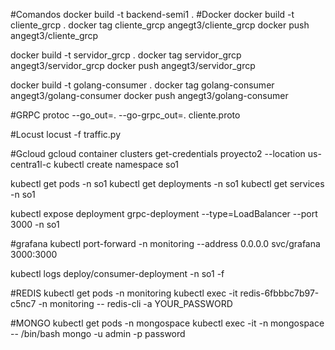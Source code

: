 #Comandos
docker build -t backend-semi1 .
#Docker
docker build -t cliente_grcp .
docker tag cliente_grcp angegt3/cliente_grcp
docker push angegt3/cliente_grcp

docker build -t servidor_grcp .
docker tag servidor_grcp angegt3/servidor_grcp
docker push angegt3/servidor_grcp

docker build -t golang-consumer .
docker tag golang-consumer angegt3/golang-consumer
docker push angegt3/golang-consumer


#GRPC
protoc --go_out=. --go-grpc_out=. cliente.proto

#Locust
locust -f traffic.py

#Gcloud
gcloud container clusters get-credentials proyecto2 --location us-centra1l-c
kubectl create namespace so1

kubectl get pods -n so1
kubectl get deployments -n so1
kubectl get services -n so1

kubectl expose deployment grpc-deployment --type=LoadBalancer --port 3000 -n so1

#grafana
kubectl port-forward -n monitoring --address 0.0.0.0 svc/grafana 3000:3000

kubectl logs deploy/consumer-deployment -n so1 -f

#REDIS
kubectl get pods -n monitoring
kubectl exec -it redis-6fbbbc7b97-c5nc7 -n monitoring -- redis-cli -a YOUR_PASSWORD

#MONGO
kubectl get pods -n mongospace
kubectl exec -it <nombre-del-pod> -n mongospace -- /bin/bash
mongo -u admin -p password

